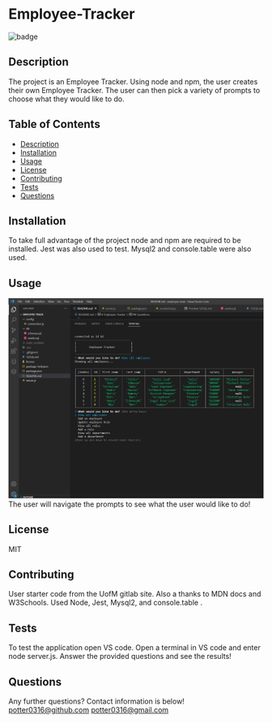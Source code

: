# Employee-Tracker

![badge](https://img.shields.io/badge/license-MIT-important)

## Description

The project is an Employee Tracker. Using node and npm, the user creates their own Employee Tracker. The user can then pick a variety of prompts to choose what they would like to do.

## Table of Contents

- [Description](#description)
- [Installation](#installation)
- [Usage](#usage)
- [License](#license)
- [Contributing](#contributing)
- [Tests](#tests)
- [Questions](#questions)

## Installation

To take full advantage of the project node and npm are required to be installed. Jest was also used to test. Mysql2 and console.table were also used.

## Usage

![professional README](./assets/employee-track.png)
The user will navigate the prompts to see what the user would like to do!

## License

MIT

## Contributing

User starter code from the UofM gitlab site. Also a thanks to MDN docs and W3Schools. Used Node, Jest, Mysql2, and console.table .

## Tests

To test the application open VS code. Open a terminal in VS code and enter node server.js. Answer the provided questions and see the results!

## Questions

Any further questions? Contact information is below!
potter0316@github.com
potter0316@gmail.com
